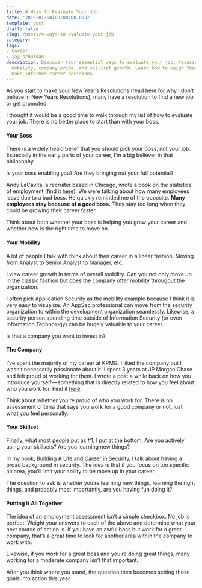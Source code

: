 ```yaml
---
title: 4 Ways to Evaluate Your Job
date: '2016-01-04T00:00:00.000Z'
template: post
draft: false
slug: /posts/4-ways-to-evaluate-your-job
category: ''
tags:
- Career
- jay-schulman
description: Discover four essential ways to evaluate your job, focusing on your boss,
  mobility, company pride, and skillset growth. Learn how to weigh these factors to
  make informed career decisions.
---
```

As you start to make your New Year’s Resolutions (read [here](https://www.jayschulman.com/new-years-resolutions-dont-work/) for why I don’t believe in New Years Resolutions), many have a resolution to find a new job or get promoted.

I thought it would be a good time to walk through my list of how to evaluate your job. There is no better place to start than with your boss.

#### Your Boss

There is a widely heald belief that you should pick your boss, not your job. Especially in the early parts of your career, I’m a big believer in that philosophy.

Is your boss enabling you? Are they bringing out your full potential?

Andy LaCavita, a recruiter based in Chicago, wrote a book on the statistics of employment (find it [here](http://amzn.to/1VzJxxY)). We were talking about how many employees leave due to a bad boss. He quickly reminded me of the opposite. **Many employees stay because of a good boss.** They stay too long when they could be growing their career faster.

Think about both whether your boss is helping you grow your career and whether now is the right time to move on.

#### Your Mobility

A lot of people I talk with think about their career in a linear fashion. Moving from Analyst to Senior Analyst to Manager, etc.

I view career growth in terms of overall mobility. Can you not only move up in the classic fashion but does the company offer mobility througout the organization.

I often pick Application Security as the mobility example because I think it is very easy to visualize. An AppSec professional can move from the security organization to within the development organization seamlessly. Likewise, a security person spending time outside of Information Security (or even Information Technology) can be hugely valuable to your career.

Is that a company you want to invest in?

#### The Company

I’ve spent the majority of my career at KPMG. I liked the company but I wasn’t necessarily passionate about it. I spent 3 years at JP Morgan Chase and felt proud of working for them. I wrote a post a while back on how you introduce yourself — something that is directly related to how you feel about who you work for. Find it [here](https://www.jayschulman.com/what-do-you-do/).

Think about whether you’re proud of who you work for. There is no assessment criteria that says you work for a good company or not, just what you feel personally.

#### Your Skillset

Finally, what most people put as #1, I put at the bottom. Are you actively using your skillsets? Are you learning new things?

In my book, [Building A Life and Career in Security](https://www.jayschulman.com/go/book/), I talk about having a broad background in security. The idea is that if you focus on too specific an area, you’ll limit your ability to be move up in your career.

The question to ask is whether you’re learning new things, learning the right things, and probably most importantly, are you having fun doing it?

#### Putting It All Together

The idea of an employment assessment isn’t a simple checkbox. No job is perfect. Weight your answers to each of the above and determine what your next course of action is. If you have an awful boss but work for a great company, that’s a great time to look for another area within the company to work with.

Likewise, if you work for a great boss and you’re doing great things, many working for a moderate company isn’t that important.

After you think where you stand, the question then becomes setting those goals into action this year.